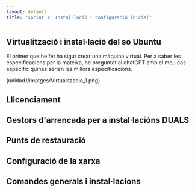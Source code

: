```yaml
---
layout: default
title: "Sprint 1: Instal·lació i configuració inicial"
---
```


## Virtualització i instal·lació del so Ubuntu
El primer que he fet ha sigut crear una màquina virtual. Per a saber les especificacions per la mateixa, he preguntat al chatGPT amb el meu cas específic quines serien les millors especificacions.

(unidad1/imatges/Virtualitzacio_1.png)



## Llicenciament
## Gestors d'arrencada per a instal·lacións DUALS
## Punts de restauració
## Configuració de la xarxa
## Comandes generals i instal·lacions
